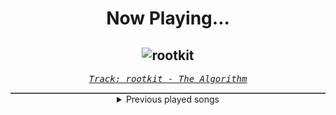 <div align="center"> 
<h1>Now Playing...</h1>

![rootkit](https://i.scdn.co/image/ab67616d00001e029ea19f163bcf1986d37439fa)
--
_<samp><a href="https://open.spotify.com/track/4aQMumM0u9BrnaAKBhYrPv">Track: rootkit - The Algorithm</a></samp>_

<div style="border: 1px #4B5054 solid"></div>
<details>
  <summary>
    Previous played songs
  </summary>
  <table>
    <thead>
      <tr>
        <th>
          Artist
        </th>
        <th>
          Song
        </th>
        <th>
          Link
        </th>
      </tr>
    </thead>
    <tbody>
      <tr><td>The Algorithm</td><td>rootkit</td><td><a href="https://open.spotify.com/track/4aQMumM0u9BrnaAKBhYrPv">https://open.spotify.com/track/4aQMumM0u9BrnaAKBhYrPv</a></td></tr><tr><td>The Algorithm</td><td>Object Resurrection</td><td><a href="https://open.spotify.com/track/5EFKoFj0EhSTVz8d2xNTdb">https://open.spotify.com/track/5EFKoFj0EhSTVz8d2xNTdb</a></td></tr><tr><td>The Algorithm</td><td>Decompilation</td><td><a href="https://open.spotify.com/track/7CrAk5H7nWgwXzVrkwyWHh">https://open.spotify.com/track/7CrAk5H7nWgwXzVrkwyWHh</a></td></tr><tr><td>Sleep Token</td><td>Caramel</td><td><a href="https://open.spotify.com/track/3AdXwuFn7j21HNiFMXvZXt">https://open.spotify.com/track/3AdXwuFn7j21HNiFMXvZXt</a></td></tr><tr><td>Sleep Token</td><td>Emergence</td><td><a href="https://open.spotify.com/track/5NRpxJxtR6JkUhQS4F0um6">https://open.spotify.com/track/5NRpxJxtR6JkUhQS4F0um6</a></td></tr><tr><td>Bury Tomorrow</td><td>Villain Arc</td><td><a href="https://open.spotify.com/track/1uX9dEAb6lIuAgndCYZcQl">https://open.spotify.com/track/1uX9dEAb6lIuAgndCYZcQl</a></td></tr><tr><td>Bury Tomorrow</td><td>Waiting</td><td><a href="https://open.spotify.com/track/76iQOPM8roxMDPDoq9KO21">https://open.spotify.com/track/76iQOPM8roxMDPDoq9KO21</a></td></tr><tr><td>Bury Tomorrow</td><td>Let Go</td><td><a href="https://open.spotify.com/track/4UibdhxqKDVdz2p0PBb3a8">https://open.spotify.com/track/4UibdhxqKDVdz2p0PBb3a8</a></td></tr><tr><td>Bury Tomorrow</td><td>What If I Burn</td><td><a href="https://open.spotify.com/track/4afrXoJM8GTpASPVzBGUYK">https://open.spotify.com/track/4afrXoJM8GTpASPVzBGUYK</a></td></tr><tr><td>Bury Tomorrow</td><td>Villain Arc</td><td><a href="https://open.spotify.com/track/1uX9dEAb6lIuAgndCYZcQl">https://open.spotify.com/track/1uX9dEAb6lIuAgndCYZcQl</a></td></tr><tr><td>hazel</td><td>save my psyche</td><td><a href="https://open.spotify.com/track/1dJCYDZvuco2wBcxKJPBXK">https://open.spotify.com/track/1dJCYDZvuco2wBcxKJPBXK</a></td></tr><tr><td>Hand of the Tribe</td><td>Singularity</td><td><a href="https://open.spotify.com/track/4xjg5U9lMz9GAqW2WpTBni">https://open.spotify.com/track/4xjg5U9lMz9GAqW2WpTBni</a></td></tr><tr><td>Gemini Syndrome</td><td>Carousel</td><td><a href="https://open.spotify.com/track/0A5bArcvwnHvUsTLDenovt">https://open.spotify.com/track/0A5bArcvwnHvUsTLDenovt</a></td></tr><tr><td>The Home Team</td><td>Somebody Else's Face</td><td><a href="https://open.spotify.com/track/6I84oPiNj3y8UXjEW3HsRU">https://open.spotify.com/track/6I84oPiNj3y8UXjEW3HsRU</a></td></tr><tr><td>The Home Team</td><td>Somebody Else's Face</td><td><a href="https://open.spotify.com/track/6I84oPiNj3y8UXjEW3HsRU">https://open.spotify.com/track/6I84oPiNj3y8UXjEW3HsRU</a></td></tr><tr><td>Memphis May Fire</td><td>Chaotic</td><td><a href="https://open.spotify.com/track/6n25r2Ak5iYOSVlpEuuxgx">https://open.spotify.com/track/6n25r2Ak5iYOSVlpEuuxgx</a></td></tr><tr><td>Boucle Infinie</td><td>Monument</td><td><a href="https://open.spotify.com/track/3GilBvx72AjF73nXoCVOO9">https://open.spotify.com/track/3GilBvx72AjF73nXoCVOO9</a></td></tr><tr><td>Anup Sastry</td><td>The Only Thing They Fear Is You</td><td><a href="https://open.spotify.com/track/3EsNTobogPrHXWTqDEoLB3">https://open.spotify.com/track/3EsNTobogPrHXWTqDEoLB3</a></td></tr><tr><td>The Algorithm</td><td>shellcode</td><td><a href="https://open.spotify.com/track/3W6Us1kkmBtl1Y9j5JxOYK">https://open.spotify.com/track/3W6Us1kkmBtl1Y9j5JxOYK</a></td></tr><tr><td>The Algorithm</td><td>shellcode</td><td><a href="https://open.spotify.com/track/3W6Us1kkmBtl1Y9j5JxOYK">https://open.spotify.com/track/3W6Us1kkmBtl1Y9j5JxOYK</a></td></tr>
    </tbody>
  </table>
</details>

</div>
